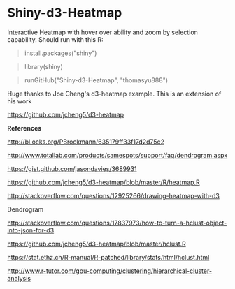 # Shiny-d3-Heatmap
Interactive Heatmap with hover over ability and zoom by selection capability.  Should run with this R:  

>install.packages("shiny")

>library(shiny)

>runGitHub("Shiny-d3-Heatmap", "thomasyu888")

Huge thanks to Joe Cheng's d3-heatmap example.  This is an extension of his work

https://github.com/jcheng5/d3-heatmap


**References**

http://bl.ocks.org/PBrockmann/635179ff33f17d2d75c2

http://www.totallab.com/products/samespots/support/faq/dendrogram.aspx

https://gist.github.com/jasondavies/3689931

https://github.com/jcheng5/d3-heatmap/blob/master/R/heatmap.R

http://stackoverflow.com/questions/12925266/drawing-heatmap-with-d3

Dendrogram

http://stackoverflow.com/questions/17837973/how-to-turn-a-hclust-object-into-json-for-d3

https://github.com/jcheng5/d3-heatmap/blob/master/hclust.R

https://stat.ethz.ch/R-manual/R-patched/library/stats/html/hclust.html

http://www.r-tutor.com/gpu-computing/clustering/hierarchical-cluster-analysis

